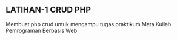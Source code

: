 ## LATIHAN-1 CRUD PHP

Membuat php crud untuk mengampu tugas praktikum Mata Kuliah Pemrograman Berbasis Web
